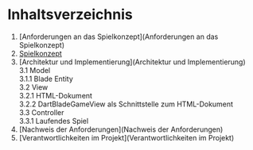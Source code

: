 # Inhaltsverzeichnis

1. [Anforderungen an das Spielkonzept](Anforderungen an das Spielkonzept)
2. [Spielkonzept](Spielkonzept)
3. [Architektur und Implementierung](Architektur und Implementierung)  
   3.1 Model  
   3.1.1 Blade Entity  
   3.2 View  
   3.2.1 HTML-Dokument  
   3.2.2 DartBladeGameView als Schnittstelle zum HTML-Dokument  
   3.3 Controller  
   3.3.1 Laufendes Spiel  
4. [Nachweis der Anforderungen](Nachweis der Anforderungen)
5. [Verantwortlichkeiten im Projekt](Verantwortlichkeiten im Projekt)

